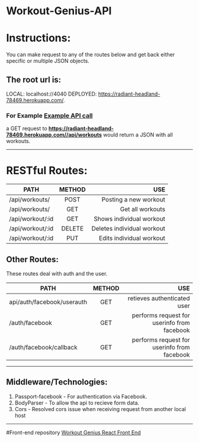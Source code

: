 # Workout-Genius-API

# Instructions:
You can make request to any of the routes below and get back either specific or multiple JSON objects.

## The root url is:
LOCAL: localhost://4040
DEPLOYED: https://radiant-headland-78469.herokuapp.com/.

### For Example [Example API call](https://radiant-headland-78469.herokuapp.com/api/workouts)
 a GET request to __https://radiant-headland-78469.herokuapp.com//api/workouts__ would return a JSON with all workouts.

---
# RESTful Routes:
| PATH            |  METHOD | USE                       |
| --------------- |:-------:| -------------------------:|
| /api/workouts/  | POST    | Posting a new workout     |
| /api/workouts/  | GET     | Get all workouts          |
| /api/workout/:id| GET     | Shows individual workout  |
| /api/workout/:id| DELETE  | Deletes individual workout|
| /api/workout/:id| PUT     | Edits individual workout  |

## Other Routes:
These routes deal with auth and the user.

| PATH                       | METHOD | USE                                            |
| -------------------------- |:------:| ----------------------------------------------:|
|  api/auth/facebook/userauth| GET    | retieves authenticated user                    |
| /auth/facebook             | GET    | performs request for userinfo from facebook    |
| /auth/facebook/callback    | GET    | performs request for userinfo from facebook    |

---

## Middleware/Technologies:
1. Passport-facebook - For authentication via Facebook.
3. BodyParser - To allow the api to recieve form data.
4. Cors - Resolved cors issue when receiving request from another local host
---

#Front-end repository
[Workout Genius React Front End](https://github.com/myztajay/workout-genius-frontend)
